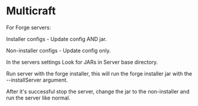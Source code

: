 # Multicraft

For Forge servers:

Installer configs - Update config AND jar.

Non-installer configs - Update config only.


In the servers settings Look for JARs in Server base directory.


Run server with the forge installer, this will run the forge installer jar with the --installServer argument.


After it's successful stop the server, change the jar to the non-installer and run the server like normal.

